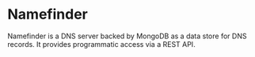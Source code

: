 Namefinder
=================

Namefinder is a DNS server backed by MongoDB as a data store for DNS records. It provides programmatic access via a REST API.
